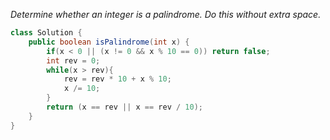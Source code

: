 *Determine whether an integer is a palindrome. Do this without extra space.*


```java
class Solution {
    public boolean isPalindrome(int x) {
        if(x < 0 || (x != 0 && x % 10 == 0)) return false;
        int rev = 0;
        while(x > rev){
            rev = rev * 10 + x % 10;
            x /= 10;
        }
        return (x == rev || x == rev / 10);
    }
}
```


